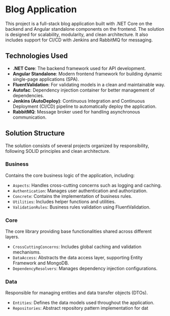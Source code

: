 # Blog Application

This project is a full-stack blog application built with .NET Core on the backend and Angular standalone components on the frontend. The solution is designed for scalability, modularity, and clean architecture. It also includes support for CI/CD with Jenkins and RabbitMQ for messaging.

## Technologies Used

- **.NET Core**: The backend framework used for API development.
- **Angular Standalone**: Modern frontend framework for building dynamic single-page applications (SPA).
- **FluentValidation**: For validating models in a clean and maintainable way.
- **Autofac**: Dependency injection container for better management of dependencies.
- **Jenkins (AutoDeploy)**: Continuous Integration and Continuous Deployment (CI/CD) pipeline to automatically deploy the application.
- **RabbitMQ**: Message broker used for handling asynchronous communication.
  
## Solution Structure

The solution consists of several projects organized by responsibility, following SOLID principles and clean architecture.

### **Business**
Contains the core business logic of the application, including:
- `Aspects`: Handles cross-cutting concerns such as logging and caching.
- `Authentication`: Manages user authentication and authorization.
- `Concrete`: Contains the implementation of business rules.
- `Utilities`: Includes helper functions and utilities.
- `ValidationRules`: Business rules validation using FluentValidation.

### **Core**
The core library providing base functionalities shared across different layers.
- `CrossCuttingConcerns`: Includes global caching and validation mechanisms.
- `DataAccess`: Abstracts the data access layer, supporting Entity Framework and MongoDB.
- `DependencyResolvers`: Manages dependency injection configurations.

### **Data**
Responsible for managing entities and data transfer objects (DTOs).
- `Entities`: Defines the data models used throughout the application.
- `Repositories`: Abstract repository pattern implementation for dat
